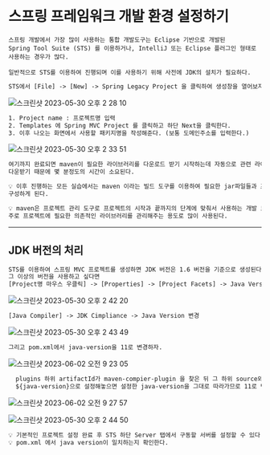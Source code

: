 
# 스프링 프레임워크 개발 환경 설정하기

```
스프링 개발에서 가장 많이 사용하는 통합 개발도구는 Eclipse 기반으로 개발된
Spring Tool Suite (STS) 를 이용하거나, IntelliJ 또는 Eclipse 플러그인 형태로 사용하는 경우가 많다.

일반적으로 STS를 이용하여 진행되며 이를 사용하기 위해 사전에 JDK의 설치가 필요하다.
```

```txt
STS에서 [File] -> [New] -> Spring Legacy Project 을 클릭하여 생성창을 열어보자.
```

![스크린샷 2023-05-30 오후 2 28 10](https://github.com/whochucompany/ByteClone-BE/assets/96435200/7a004289-9190-49b6-87ec-d40573290142)

```txt
1. Project name : 프로젝트명 입력
2. Templates 에 Spring MVC Project 를 클릭하고 하단 Next을 클릭한다.
3. 이후 나오는 화면에서 사용할 패키지명을 작성해준다. (보통 도메인주소를 입력한다.)
```

![스크린샷 2023-05-30 오후 2 33 51](https://github.com/whochucompany/ByteClone-BE/assets/96435200/61f59e29-ad92-4824-85f4-7a39a518f1c7)

```txt
여기까지 완료되면 maven이 필요한 라이브러리를 다운로드 받기 시작하는데 자동으로 관련 라이브러리를
다운받기 때문에 몇 분정도의 시간이 소요된다.

💡 이후 진행하는 모든 실습에서는 maven 이라는 빌드 도구를 이용하여 필요한 jar파일들과 프로젝트를
구성하게 된다.

💡 maven은 프로젝트 관리 도구로 프로젝트의 시작과 끝까지의 단계에 맞춰서 사용하는 개발 도구이다.
주로 프로젝트에 필요한 의존적인 라이브러리를 관리해주는 용도로 많이 사용된다.
```

---

## JDK 버전의 처리

```txt
STS를 이용하여 스프링 MVC 프로젝트를 생성하면 JDK 버전은 1.6 버전을 기준으로 생성된다.
그 이상의 버전을 사용하고 싶다면 
[Project명 마우스 우클릭] -> [Properties] -> [Project Facets] -> Java Version 변경
```

![스크린샷 2023-05-30 오후 2 42 20](https://github.com/whochucompany/ByteClone-BE/assets/96435200/5867a92b-f5b7-40a0-91f7-fd5502cf0699)

```txt
[Java Compiler] -> JDK Cimpliance -> Java Version 변경
```

![스크린샷 2023-05-30 오후 2 43 49](https://github.com/whochucompany/ByteClone-BE/assets/96435200/1b123fc2-9f67-4423-aa8e-d3e6c8239573)

```txt
그리고 pom.xml에서 java-version을 11로 변경하자.
```

![스크린샷 2023-06-02 오전 9 23 05](https://github.com/whochucompany/ByteClone-BE/assets/96435200/df365f59-93cf-4a01-9a9d-9cc53ff4fa8d)

```txt
  plugins 하위 artifactId가 maven-compier-plugin 을 찾은 뒤 그 하위 source와 target을 ${java-version}으로 변경하자.
  ${java-version}으로 설정해놓으면 설정한 java-version을 그대로 따라가므로 11로 변경하든 16으로 변경하든 동일한 자바 버전을 따른다.
```

![스크린샷 2023-06-02 오전 9 27 57](https://github.com/whochucompany/ByteClone-BE/assets/96435200/0593eaba-0557-4f02-b454-387954663fb4)

![스크린샷 2023-05-30 오후 2 44 50](https://github.com/whochucompany/ByteClone-BE/assets/96435200/1a3f1584-969a-481c-8700-e3ebc5f8d90c)



```txt
💡 기본적인 프로젝트 설정 완료 후 STS 하단 Server 탭에서 구동할 서버를 설정할 수 있다.
💡 pom.xml 에서 java version이 일치하는지 확인한다.
```





